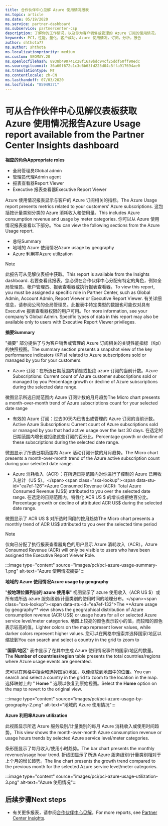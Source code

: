 ```yaml
---
title: 合作伙伴中心见解 Azure 使用情况报表
ms.topic: article
ms.date: 05/19/2020
ms.service: partner-dashboard
ms.subservice: partnercenter-csp
description: 了解你的工作情况，以及你为客户销售或管理的 Azure 订阅的使用情况。
keywords: PCI，性能，量化，客户成功，Azure 使用情况，订阅，分析，报告
author: shthota77
ms.author: shthota
ms.localizationpriority: medium
ms.custom: SEOMAY.20
ms.openlocfilehash: 8938b490741c28f16a9bdc94cf25ddf60ff90edc
ms.sourcegitcommit: 36a60f672c1c3d6b63fd225d04c5ffa917694ae0
ms.translationtype: MT
ms.contentlocale: zh-CN
ms.lasthandoff: 07/03/2020
ms.locfileid: "85949371"
---
```

# <a name="azure-usage-report-available-from-the-partner-center-insights-dashboard"></a><span data-ttu-id="ea7ef-104">可从合作伙伴中心见解仪表板获取 Azure 使用情况报告</span><span class="sxs-lookup"><span data-stu-id="ea7ef-104">Azure Usage report available from the Partner Center Insights dashboard</span></span>

<span data-ttu-id="ea7ef-105">**相应的角色**</span><span class="sxs-lookup"><span data-stu-id="ea7ef-105">**Appropriate roles**</span></span>
- <span data-ttu-id="ea7ef-106">全局管理员</span><span class="sxs-lookup"><span data-stu-id="ea7ef-106">Global admin</span></span>
- <span data-ttu-id="ea7ef-107">管理员代理</span><span class="sxs-lookup"><span data-stu-id="ea7ef-107">Admin agent</span></span>
- <span data-ttu-id="ea7ef-108">报表查看器</span><span class="sxs-lookup"><span data-stu-id="ea7ef-108">Report Viewer</span></span>
- <span data-ttu-id="ea7ef-109">Executive 报表查看器</span><span class="sxs-lookup"><span data-stu-id="ea7ef-109">Executive Report Viewer</span></span>

<span data-ttu-id="ea7ef-110">Azure 使用情况报表显示与客户的 Azure 订阅相关的指标。</span><span class="sxs-lookup"><span data-stu-id="ea7ef-110">The Azure Usage report presents metrics related to your customers’ Azure subscriptions.</span></span> <span data-ttu-id="ea7ef-111">这包括按计量类别分类的 Azure 消耗收入和使用量。</span><span class="sxs-lookup"><span data-stu-id="ea7ef-111">This includes Azure consumption revenue and usage by meter categories.</span></span> <span data-ttu-id="ea7ef-112">你可以从 Azure 使用情况报表查看以下部分。</span><span class="sxs-lookup"><span data-stu-id="ea7ef-112">You can view the following sections from the Azure Usage report.</span></span>

- <span data-ttu-id="ea7ef-113">总结</span><span class="sxs-lookup"><span data-stu-id="ea7ef-113">Summary</span></span>
- <span data-ttu-id="ea7ef-114">地域的 Azure 使用情况</span><span class="sxs-lookup"><span data-stu-id="ea7ef-114">Azure usage by geography</span></span>
- <span data-ttu-id="ea7ef-115">Azure 利用率</span><span class="sxs-lookup"><span data-stu-id="ea7ef-115">Azure utilization</span></span>

 > [!NOTE]
 > <span data-ttu-id="ea7ef-116">此报告可从见解仪表板中获取。</span><span class="sxs-lookup"><span data-stu-id="ea7ef-116">This report is available from the Insights dashboard.</span></span> <span data-ttu-id="ea7ef-117">若要查看此报表，您必须在合作伙伴中心分配有特定的角色，例如全局管理员、帐户管理员、报表查看器或执行报表查看器。</span><span class="sxs-lookup"><span data-stu-id="ea7ef-117">To view this report, you must be assigned a specific role in Partner Center, such as Global Admin, Account Admin, Report Viewer or Executive Report Viewer.</span></span> <span data-ttu-id="ea7ef-118">有关详细信息，请参阅公司的全局管理员。此报表中特定类型的数据也可能仅对具有 Executive 报表查看器权限的用户可用。</span><span class="sxs-lookup"><span data-stu-id="ea7ef-118">For more information, see your company's Global Admin. Specific types of data in this report may also be available only to users with Executive Report Viewer privileges.</span></span>

<span data-ttu-id="ea7ef-119">**摘要**</span><span class="sxs-lookup"><span data-stu-id="ea7ef-119">**Summary**</span></span>

<span data-ttu-id="ea7ef-120">"摘要" 部分提供了与为客户销售或管理的 Azure 订阅相关的关键性能指标（Kpi）的快照视图。</span><span class="sxs-lookup"><span data-stu-id="ea7ef-120">The summary section presents a snapshot view of the key performance indicators (KPIs) related to Azure subscriptions sold or managed by you for your customers.</span></span>  

- <span data-ttu-id="ea7ef-121">Azure 订阅：在所选日期范围内销售或拒绝 azure 订阅的当前计数。</span><span class="sxs-lookup"><span data-stu-id="ea7ef-121">Azure Subscriptions: Current count of Azure customer subscriptions sold or managed by you Percentage growth or decline of Azure subscriptions during the selected date range.</span></span>

<span data-ttu-id="ea7ef-122">微图显示所选日期范围内 Azure 订阅计数的月月趋势</span><span class="sxs-lookup"><span data-stu-id="ea7ef-122">The Micro chart presents a month-over-month trend of Azure subscriptions count for your selected date range</span></span>
- <span data-ttu-id="ea7ef-123">有效的 Azure 订阅：过去30天内已售出或管理的 Azure 订阅的当前计数。</span><span class="sxs-lookup"><span data-stu-id="ea7ef-123">Active Azure Subscriptions: Current count of Azure subscriptions sold or managed by you that had active usage over the last 30 days.</span></span>
<span data-ttu-id="ea7ef-124">在选定的日期范围内增长或拒绝这些订阅的百分比。</span><span class="sxs-lookup"><span data-stu-id="ea7ef-124">Percentage growth or decline of these subscriptions during the selected date range.</span></span>

<span data-ttu-id="ea7ef-125">微图显示了所选日期范围内 Azure 活动订阅计数的月月趋势。</span><span class="sxs-lookup"><span data-stu-id="ea7ef-125">The Micro chart presents a month-over-month trend of the Azure active subscription count during your selected date range.</span></span>

- <span data-ttu-id="ea7ef-126">Azure 消耗收入（ACR）：在所选日期范围内对你进行了控制的 Azure 已用收入总计（US $）。</span><span class="sxs-lookup"><span data-stu-id="ea7ef-126">Azure Consumed Revenue (ACR): Total Azure Consumed Revenue (US$) attributed to you over the selected date range.</span></span>
<span data-ttu-id="ea7ef-127">在选定的日期范围内，特性化 ACR US $ 的增长或拒绝百分比。</span><span class="sxs-lookup"><span data-stu-id="ea7ef-127">Percentage growth or decline of attributed ACR US$ during the selected date range.</span></span> 

<span data-ttu-id="ea7ef-128">微图显示了 ACR US $ 对所选时间段的按月趋势</span><span class="sxs-lookup"><span data-stu-id="ea7ef-128">The Micro chart presents a monthly trend of ACR US$ attributed to you over the selected time period</span></span>


> [!NOTE]
 > <span data-ttu-id="ea7ef-129">仅向已分配了执行报表查看器角色的用户显示 Azure 消耗收入（ACR）。</span><span class="sxs-lookup"><span data-stu-id="ea7ef-129">Azure Consumed Revenue (ACR) will only be visible to users who have been assigned the Executive Report Viewer Role.</span></span>

:::image type="content" source="images/pci/pci-azure-usage-summary-1.png" alt-text="Azure 使用情况摘要":::

<span data-ttu-id="ea7ef-131">**地域的 Azure 使用情况**</span><span class="sxs-lookup"><span data-stu-id="ea7ef-131">**Azure usage by geography**</span></span>

<span data-ttu-id="ea7ef-132">"**按地理位置列出的 azure 使用率**" 视图显示了 azure 使用收入（ACR US $）或所有或所选 azure 服务级别/计量类别的使用时间的地理分布。</span><span class="sxs-lookup"><span data-stu-id="ea7ef-132">The **Azure usage by geography** view shows the geographical distribution of Azure consumption revenue (ACR US$) or usage hours for all or selected Azure service level/meter categories.</span></span> <span data-ttu-id="ea7ef-133">地图上较亮的颜色表示较小的值，而较暗的颜色表示较高的值。</span><span class="sxs-lookup"><span data-stu-id="ea7ef-133">Lighter colors on the map represent lower values, while darker colors represent higher values.</span></span> <span data-ttu-id="ea7ef-134">您可以在网格中搜索并选择国家/地区以缩放到</span><span class="sxs-lookup"><span data-stu-id="ea7ef-134">You can search and select a country in the grid to zoom to</span></span> 

<span data-ttu-id="ea7ef-135">"**国家/地区**" 表中显示了在其中生成 Azure 使用情况事件的国家/地区的数量。</span><span class="sxs-lookup"><span data-stu-id="ea7ef-135">The **Number of countries/region** table presents the total countries/regions where Azure usage events are generated.</span></span>

<span data-ttu-id="ea7ef-136">您可以在网格中搜索和选择国家/地区，以便缩放到地图中的位置。</span><span class="sxs-lookup"><span data-stu-id="ea7ef-136">You can search and select a country in the grid to zoom to the location in the map.</span></span> <span data-ttu-id="ea7ef-137">选择映射上的 " **Home** " 选项以恢复到原始视图。</span><span class="sxs-lookup"><span data-stu-id="ea7ef-137">Select the **Home** option on the map to revert to the original view.</span></span>

:::image type="content" source="images/pci/pci-azure-usage-by-geography-2.png" alt-text="地域的 Azure 使用情况":::

<span data-ttu-id="ea7ef-139">**Azure 利用率**</span><span class="sxs-lookup"><span data-stu-id="ea7ef-139">**Azure utilization**</span></span>

<span data-ttu-id="ea7ef-140">此视图显示所选 Azure 服务级别/计量类别的每月 Azure 消耗收入或使用时间趋势。</span><span class="sxs-lookup"><span data-stu-id="ea7ef-140">This view shows the month-over-month Azure consumption revenue or usage hours trends by selected Azure service level/meter categories.</span></span> 

<span data-ttu-id="ea7ef-141">条形图显示了每月收入/使用小时趋势。</span><span class="sxs-lookup"><span data-stu-id="ea7ef-141">The bar chart presents the monthly revenue/usage hour trend.</span></span> <span data-ttu-id="ea7ef-142">折线图显示了所选 Azure 服务级别/计量类别相对于上个月的增长趋势。</span><span class="sxs-lookup"><span data-stu-id="ea7ef-142">The line chart presents the growth trend compared to the previous month for the selected Azure service level/meter categories.</span></span>

:::image type="content" source="images/pci/pci-azure-usage-utilization-3.png" alt-text="Azure 使用情况":::

## <a name="next-steps"></a><span data-ttu-id="ea7ef-144">后续步骤</span><span class="sxs-lookup"><span data-stu-id="ea7ef-144">Next steps</span></span>

- <span data-ttu-id="ea7ef-145">有关更多报表，请参阅[合作伙伴中心见解](partner-center-insights.md)。</span><span class="sxs-lookup"><span data-stu-id="ea7ef-145">For more reports, see [Partner Center Insights](partner-center-insights.md).</span></span>
